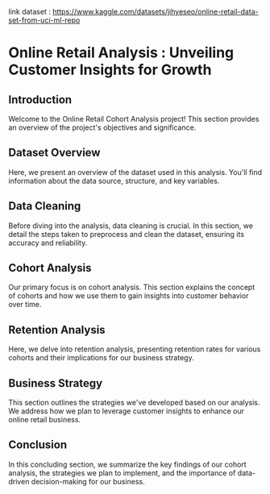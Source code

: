 link dataset : https://www.kaggle.com/datasets/jihyeseo/online-retail-data-set-from-uci-ml-repo

# Online Retail Analysis : Unveiling Customer Insights for Growth
## Introduction

Welcome to the Online Retail Cohort Analysis project! This section provides an overview of the project's objectives and significance.

## Dataset Overview

Here, we present an overview of the dataset used in this analysis. You'll find information about the data source, structure, and key variables.

## Data Cleaning

Before diving into the analysis, data cleaning is crucial. In this section, we detail the steps taken to preprocess and clean the dataset, ensuring its accuracy and reliability.

## Cohort Analysis

Our primary focus is on cohort analysis. This section explains the concept of cohorts and how we use them to gain insights into customer behavior over time.

## Retention Analysis

Here, we delve into retention analysis, presenting retention rates for various cohorts and their implications for our business strategy.

## Business Strategy

This section outlines the strategies we've developed based on our analysis. We address how we plan to leverage customer insights to enhance our online retail business.

## Conclusion

In this concluding section, we summarize the key findings of our cohort analysis, the strategies we plan to implement, and the importance of data-driven decision-making for our business.

